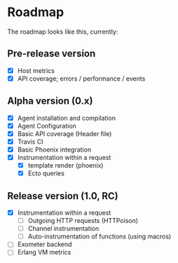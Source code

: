 # Roadmap

The roadmap looks like this, currently:

## Pre-release version
 - [x] Host metrics
 - [x] API coverage; errors / performance / events

## Alpha version (0.x)
 - [x] Agent installation and compilation
 - [x] Agent Configuration
 - [x] Basic API coverage (Header file)
 - [x] Travis CI
 - [x] Basic Phoenix integration
 - [x] Instrumentation within a request
   - [x] template render (phoenix)
   - [x] Ecto queries

## Release version (1.0, RC)
 - [x] Instrumentation within a request
   - [ ] Outgoing HTTP requests (HTTPoison)
   - [ ] Channel instrumentation
   - [ ] Auto-instrumentation of functions (using macros)
 - [ ] Exometer backend
 - [ ] Erlang VM metrics
